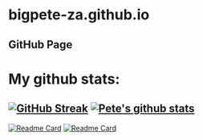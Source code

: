 # bigpete-za.github.io
GitHub Page
-----

# My github stats:
[![GitHub Streak](https://streak-stats.demolab.com/?user=bigpete-za)](https://git.io/streak-stats)
[![Pete's github stats](https://github-readme-stats.vercel.app/api?username=bigpete-za&show_icons=true&count_private=true&theme=chartreuse-dark)](https://github.com/bigpete-za)
---

[![Readme Card](https://github-readme-stats.vercel.app/api/pin/?username=bigpete-za&repo=posh-prof&theme=chartreuse-dark)](https://github.com/bigpete-za/posh-prof)
[![Readme Card](https://github-readme-stats.vercel.app/api/pin/?username=bigpete-za&repo=torrent-mgr&theme=chartreuse-dark)](https://github.com/bigpete-za/torrent-mgr)
